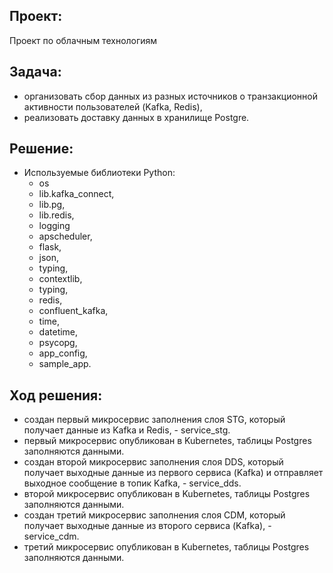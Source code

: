 ## Проект:

Проект по облачным технологиям

## Задача:

- организовать сбор данных из разных источников о транзакционной активности пользователей (Kafka, Redis),
- реализовать доставку данных в хранилище Postgre.

## Решение:
- Используемые библиотеки Python:
  - os
  - lib.kafka_connect,
  - lib.pg,
  - lib.redis,
  - logging
  - apscheduler,
  - flask,
  - json,
  - typing,
  - contextlib,
  - typing,
  - redis,
  - confluent_kafka,
  - time,
  - datetime,
  - psycopg,
  - app_config,
  - sample_app.

## Ход решения:
- создан первый микросервис заполнения слоя STG, который получает данные из Kafka и Redis, - service_stg.
- первый микросервис опубликован в Kubernetes, таблицы Postgres заполняются данными.
- создан второй микросервис заполнения слоя DDS, который получает выходные данные из первого сервиса (Kafka) и отправляет выходное сообщение в топик Kafka, - service_dds.
- второй микросервис опубликован в Kubernetes, таблицы Postgres заполняются данными.
- создан третий микросервис заполнения слоя CDM, который получает выходные данные из второго сервиса (Kafka), - service_cdm.
- третий микросервис опубликован в Kubernetes, таблицы Postgres заполняются данными.
